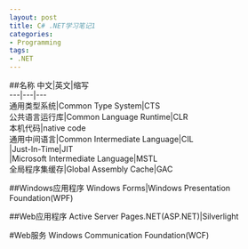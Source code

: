 ```yaml
---
layout: post
title: C# .NET学习笔记1
categories:
- Programming
tags:
- .NET
---
```

##名称
中文|英文|缩写  
---|---|---  
通用类型系统|Common Type System|CTS  
公共语言运行库|Common Language Runtime|CLR  
本机代码|native code  
通用中间语言|Common Intermediate Language|CIL  
  |Just-In-Time|JIT  
  |Microsoft Intermediate Language|MSTL  
全局程序集缓存|Global Assembly Cache|GAC


##Windows应用程序
Windows Forms|Windows Presentation Foundation(WPF)


##Web应用程序
Active Server Pages.NET(ASP.NET)|Silverlight



#Web服务
Windows Communication Foundation(WCF)
